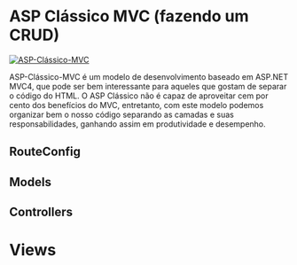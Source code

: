 # ASP Clássico MVC (fazendo um CRUD)

[![ASP-Clássico-MVC](http://pilaronline.net/namiinfo/wp-content/uploads/2012/01/logo_asp.png)](http://pilaronline.net/namiinfo/wp-content/uploads/2012/01/logo_asp.png)

ASP-Clássico-MVC é um modelo de desenvolvimento baseado em ASP.NET MVC4, que pode ser bem interessante para aqueles que gostam de separar o código do HTML.
O ASP Clássico não é capaz de aproveitar cem por cento dos benefícios do MVC, entretanto, com este modelo podemos organizar bem o nosso código separando as camadas e suas responsabilidades, ganhando assim em produtividade e desempenho.


## RouteConfig




## Models




## Controllers


# Views

